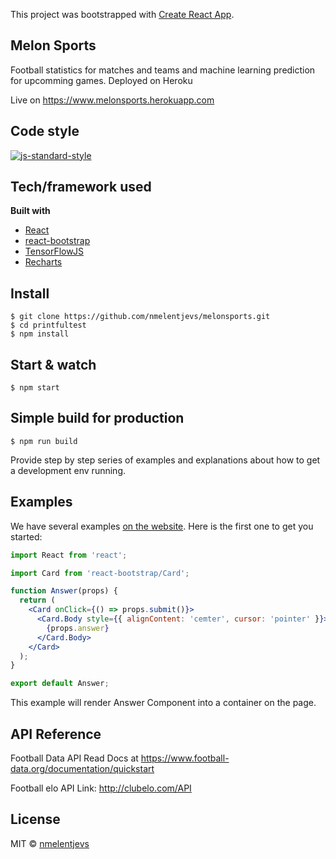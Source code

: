 This project was bootstrapped with [Create React App](https://github.com/facebook/create-react-app).

## Melon Sports

Football statistics for matches and teams and machine learning prediction for upcomming games. Deployed on Heroku

Live on https://www.melonsports.herokuapp.com

## Code style

[![js-standard-style](https://img.shields.io/badge/code%20style-standard-brightgreen.svg?style=flat)](https://github.com/feross/standard)

## Tech/framework used

<b>Built with</b>

- [React](https://reactjs.org/)
- [react-bootstrap](https://react-bootstrap.github.io/)
- [TensorFlowJS](https://www.tensorflow.org/js)
- [Recharts](http://recharts.org/en-US)

## Install

    $ git clone https://github.com/nmelentjevs/melonsports.git
    $ cd printfultest
    $ npm install

## Start & watch

    $ npm start

## Simple build for production

    $ npm run build

Provide step by step series of examples and explanations about how to get a development env running.

## Examples

We have several examples [on the website](https://reactjs.org/). Here is the first one to get you started:

```jsx
import React from 'react';

import Card from 'react-bootstrap/Card';

function Answer(props) {
  return (
    <Card onClick={() => props.submit()}>
      <Card.Body style={{ alignContent: 'cemter', cursor: 'pointer' }}>
        {props.answer}
      </Card.Body>
    </Card>
  );
}

export default Answer;
```

This example will render Answer Component into a container on the page.

## API Reference

Football Data API
Read Docs at https://www.football-data.org/documentation/quickstart

Football elo API
Link: http://clubelo.com/API

## License

MIT © [nmelentjevs]()
